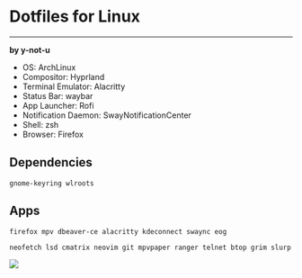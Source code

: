 # Dotfiles for Linux
---

**by y-not-u**

- OS: ArchLinux
- Compositor: Hyprland
- Terminal Emulator: Alacritty
- Status Bar: waybar
- App Launcher: Rofi
- Notification Daemon: SwayNotificationCenter
- Shell: zsh
- Browser: Firefox

## Dependencies
`gnome-keyring wlroots`

## Apps
`firefox mpv dbeaver-ce alacritty kdeconnect swaync eog`

`neofetch lsd cmatrix neovim git mpvpaper ranger telnet btop grim slurp`

![](screenshots/desktop.png)

